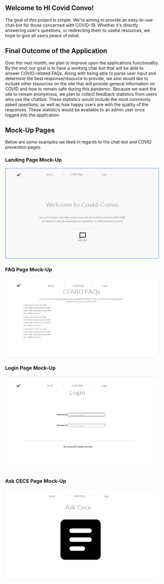 ## Welcome to HI Covid Convo!
The goal of this project is simple. We're aiming to provide an easy-to-use chat-bot for those concerned with COVID-19. Whether it's directly answering user's questions, or redirecting them to useful resources, we hope to give all users peace of mind.


## Final Outcome of the Application
Over the next month, we plan to improve upon the applications functionality. By the end, our goal is to have a working chat-bot that will be able to answer COVID-related FAQs. Along with being able to parse user input and determine the best response/resource to provide, we also would like to include other resources on the site that will provide general information on COVID and how to remain safe during this pandemic. Because we want the site to remain anonymous, we plan to collect feedback statistics from users who use the chatbot. These statistics would include the most commonly asked questions, as well as how happy users are with the quality of the responses. These statistics would be available to an admin user once logged into the application.

## Mock-Up Pages
Below are some examples we liked in regards to the chat-bot and COVID prevention pages.

### Landing Page Mock-Up

<img src="./images/landing.png">

### FAQ Page Mock-Up

<img src = "./images/FAQ.png">

### Login Page Mock-Up

<img src = "./images/login.png">

### Ask CECE Page Mock-Up

<img src = "./images/askcece.png">




